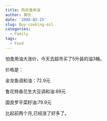 ```yaml
---
title: 购买食用油
author: 黄俭
date: '2008-02-25'
slug: Buy-cooking-oil
categories:
  - Family
tags:
  - Food
---
```

怕食用油大涨价，今天去超市买了5升装的油3桶。

价格是：

金龙鱼调和油：72.9元

鲁花特香花生大豆调和油:89元

国良罗平菜籽油:79.9元

比起前两个月,已经涨了好多了。